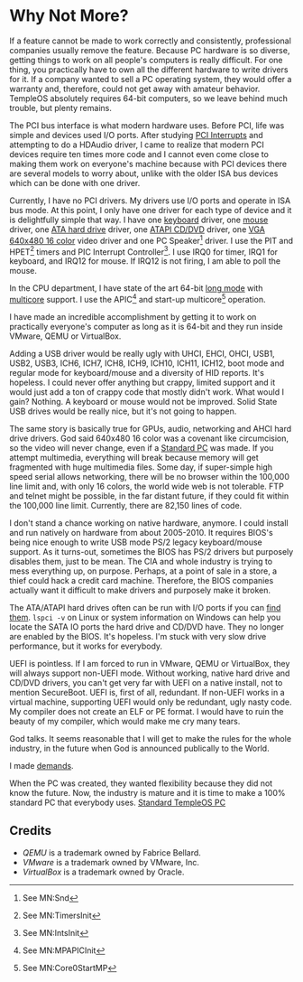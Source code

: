 # Why Not More?
If a feature cannot be made to work correctly and consistently, professional companies usually remove the feature. Because PC hardware is so diverse, getting things to work on all people's computers is really difficult. For one thing, you practically have to own all the different hardware to write drivers for it. If a company wanted to sell a PC operating system, they would offer a warranty and, therefore, could not get away with amateur behavior. TempleOS absolutely requires 64-bit computers, so we leave behind much trouble, but plenty remains.

The PCI bus interface is what modern hardware uses. Before PCI, life was simple and devices used I/O ports. After studying [PCI Interrupts](https://github.com/cia-foundation/TempleOS/blob/c26482bb6ad3f80106d28504ec5db3c6a360732c/Demo/Lectures/PCIInterrupts.HC) and attempting to do a HDAudio driver, I came to realize that modern PCI devices require ten times more code and I cannot even come close to making them work on everyone's machine because with PCI devices there are several models to worry about, unlike with the older ISA bus devices which can be done with one driver.

Currently, I have no PCI drivers. My drivers use I/O ports and operate in ISA bus mode. At this point, I only have one driver for each type of device and it is delightfully simple that way. I have one [keyboard](https://github.com/cia-foundation/TempleOS/blob/c26482bb6ad3f80106d28504ec5db3c6a360732c/Kernel/SerialDev/Keyboard.HC) driver, one [mouse](https://github.com/cia-foundation/TempleOS/blob/c26482bb6ad3f80106d28504ec5db3c6a360732c/Kernel/SerialDev/Mouse.HC) driver, one [ATA hard drive](https://github.com/cia-foundation/TempleOS/blob/c26482bb6ad3f80106d28504ec5db3c6a360732c/Kernel/BlkDev/DskATA.HC) driver, one [ATAPI CD/DVD](https://github.com/cia-foundation/TempleOS/blob/c26482bb6ad3f80106d28504ec5db3c6a360732c/Kernel/BlkDev/DskATA.HC) driver, one [VGA 640x480 16 color](https://github.com/cia-foundation/TempleOS/blob/c26482bb6ad3f80106d28504ec5db3c6a360732c/Adam/Gr/GrScrn.HC) video driver and one PC Speaker[^1] driver. I use the PIT and HPET[^2] timers and PIC Interrupt Controller[^3]. I use IRQ0 for timer, IRQ1 for keyboard, and IRQ12 for mouse. If IRQ12 is not firing, I am able to poll the mouse.

In the CPU department, I have state of the art 64-bit [long mode](https://github.com/cia-foundation/TempleOS/blob/c26482bb6ad3f80106d28504ec5db3c6a360732c/Kernel/KStart64.HC) with [multicore](https://github.com/cia-foundation/TempleOS/blob/c26482bb6ad3f80106d28504ec5db3c6a360732c/Kernel/MultiProc.HC) support. I use the APIC[^4] and start-up multicore[^5] operation.

I have made an incredible accomplishment by getting it to work on practically everyone's computer as long as it is 64-bit and they run inside VMware, QEMU or VirtualBox.

Adding a USB driver would be really ugly with UHCI, EHCI, OHCI, USB1, USB2, USB3, ICH6, ICH7, ICH8, ICH9, ICH10, ICH11, ICH12, boot mode and regular mode for keyboard/mouse and a diversity of HID reports. It's hopeless. I could never offer anything but crappy, limited support and it would just add a ton of crappy code that mostly didn't work. What would I gain? Nothing. A keyboard or mouse would not be improved. Solid State USB drives would be really nice, but it's not going to happen.

The same story is basically true for GPUs, audio, networking and AHCI hard drive drivers. God said 640x480 16 color was a covenant like circumcision, so the video will never change, even if a [Standard PC](./StdTempleOSPC.md) was made. If you attempt multimedia, everything will break because memory will get fragmented with huge multimedia files. Some day, if super-simple high speed serial allows networking, there will be no browser within the 100,000 line limit and, with only 16 colors, the world wide web is not tolerable. FTP and telnet might be possible, in the far distant future, if they could fit within the 100,000 line limit. Currently, there are 82,150 lines of code.

I don't stand a chance working on native hardware, anymore. I could install and run natively on hardware from about 2005-2010. It requires BIOS's being nice enough to write USB mode PS/2 legacy keyboard/mouse support. As it turns-out, sometimes the BIOS has PS/2 drivers but purposely disables them, just to be mean. The CIA and whole industry is trying to mess everything up, on purpose. Perhaps, at a point of sale in a store, a thief could hack a credit card machine. Therefore, the BIOS companies actually want it difficult to make drivers and purposely make it broken.

The ATA/ATAPI hard drives often can be run with I/O ports if you can [find them](https://github.com/cia-foundation/TempleOS/blob/c26482bb6ad3f80106d28504ec5db3c6a360732c/Kernel/BlkDev/DskATAId.HC). `lspci -v` on Linux or system information on Windows can help you locate the SATA IO ports the hard drive and CD/DVD have. They no longer are enabled by the BIOS. It's hopeless. I'm stuck with very slow drive performance, but it works for everybody.

UEFI is pointless. If I am forced to run in VMware, QEMU or VirtualBox, they will always support non-UEFI mode. Without working, native hard drive and CD/DVD drivers, you can't get very far with UEFI on a native install, not to mention SecureBoot. UEFI is, first of all, redundant. If non-UEFI works in a virtual machine, supporting UEFI would only be redundant, ugly nasty code. My compiler does not create an ELF or PE format. I would have to ruin the beauty of my compiler, which would make me cry many tears.

God talks. It seems reasonable that I will get to make the rules for the whole industry, in the future when God is announced publically to the World.

I made [demands](./Demands.md).

When the PC was created, they wanted flexibility because they did not know the future. Now, the industry is mature and it is time to make a 100% standard PC that everybody uses. [Standard TempleOS PC](./StdTempleOSPC.md)

## Credits
  - _QEMU_ is a trademark owned by Fabrice Bellard.
  - _VMware_ is a trademark owned by VMware, Inc.
  - _VirtualBox_ is a trademark owned by Oracle.

[^1]: See MN:Snd

[^2]: See MN:TimersInit

[^3]: See MN:IntsInit

[^4]: See MN:MPAPICInit

[^5]: See MN:Core0StartMP
